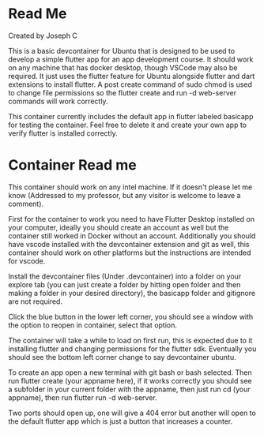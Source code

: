 # Read Me

Created by Joseph C

This is a basic devcontainer for Ubuntu that is designed to be used to develop a simple flutter app for an app development course. It should work on any machine that has docker desktop, though VSCode may also be required. It just uses the flutter feature for Ubuntu alongside flutter and dart extensions to install flutter. A post create command of sudo chmod is used to change file permissions so the flutter create and run -d web-server commands will work correctly.

This container currently includes the default app in flutter labeled basicapp for testing the container. Feel free to delete it and create your own app to verify flutter is installed correctly.

# Container Read me

This container should work on any intel machine. If it doesn't please let me know (Addressed to my professor, but any visitor is welcome to leave a comment).

First for the container to work you need to have Flutter Desktop installed on your computer, ideally you should create an account as well but the container still worked in Docker without an account. Additionally you should have vscode installed with the devcontainer extension and git as well, this container should work on other platforms but the instructions are intended for vscode.

Install the devcontainer files (Under .devcontainer) into a folder on your explore tab (you can just create a folder by hitting open folder and then making a folder in your desired directory), the basicapp folder and gitignore are not required.

Click the blue button in the lower left corner, you should see a window with the option to reopen in container, select that option.

The container will take a while to load on first run, this is expected due to it installing flutter and changing permissions for the flutter sdk. Eventually you should see the bottom left corner change to say devcontainer ubuntu.

To create an app open a new terminal with git bash or bash selected. Then run flutter create (your appname here), if it works correctly you should see a subfolder in your current folder with the appname, then just run cd (your appname), then run flutter run -d web-server.

Two ports should open up, one will give a 404 error but another will open to the default flutter app which is just a button that increases a counter.